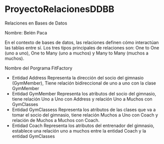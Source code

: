# ProyectoRelacionesDDBB
Relaciones en Bases de Datos

Nombre: Belén Paca

En el contexto de bases de datos, las relaciones definen cómo interactúan las tablas entre sí. Los tres tipos principales de relaciones son: One to One (uno a uno), One to Many (uno a muchos) y Many to Many (muchos a muchos).

Nombre del Porgrama FitFactory
* Entidad  Address
  Representa la dirección del socio del gimnasio (GymMember), Tiene relación bidireccional de uno a uno con la clase GymMember
* Entidad GymMember
  Representa los atributos del socio del gimnasio, tiene relación Uno a Uno con Address y relación Uno 
  a Muchos con GymClasses
* Entidad GymClassess
  Representa los atributos de las clases que va a tomar el socio del gimnasio, tiene relación Muchos a 
  Uno con Coach y relación de Muchos a Muchos con Coach.
* Entidad Coach
  Representa los atributos del entrenador del gimnasio, establece una relación uno a muchos entre la entidad Coach y la entidad GymClasses
  
  
 
